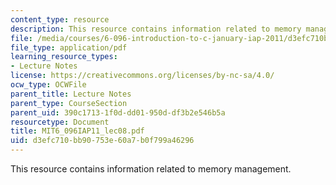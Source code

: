 ```yaml
---
content_type: resource
description: This resource contains information related to memory management.
file: /media/courses/6-096-introduction-to-c-january-iap-2011/d3efc710bb90753e60a7b0f799a46296_MIT6_096IAP11_lec08.pdf
file_type: application/pdf
learning_resource_types:
- Lecture Notes
license: https://creativecommons.org/licenses/by-nc-sa/4.0/
ocw_type: OCWFile
parent_title: Lecture Notes
parent_type: CourseSection
parent_uid: 390c1713-1f0d-dd01-950d-df3b2e546b5a
resourcetype: Document
title: MIT6_096IAP11_lec08.pdf
uid: d3efc710-bb90-753e-60a7-b0f799a46296
---
```

This resource contains information related to memory management.